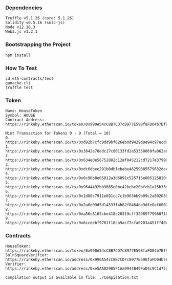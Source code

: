 ### Dependencies
    Truffle v5.1.26 (core: 5.1.26)
    Solidity v0.5.16 (solc-js)
    Node v12.18.3
    Web3.js v1.2.1  

### Bootstrapping the Project
    npm install

### How To Test
    cd eth-contracts/test
    ganache-cli
    truffle test

### Token
    Name: HouseToken
    Symbol: HOUSE
    Contract Address: https://rinkeby.etherscan.io/token/0x990A54cC8B7CD7c8977E598faFD04b7Bf992bc5f

    Mint Transaction for Tokens 0 - 9 (Total = 10)
    0. https://rinkeby.etherscan.io/tx/0xd92b7cfc9dd9bf626eb0d9429d9e94c97ecdd54cbc49221f420c6fcc274f16be 
    1. https://rinkeby.etherscan.io/tx/0x3842e70edc17c80133fd2a53358069fa062a86baad2abe0dd0cefadd6984de03
    2. https://rinkeby.etherscan.io/tx/0x634e0e58752882c12af845212cd7217e37990241d676367ac95ac1a636012e98
    3. https://rinkeby.etherscan.io/tx/0xdc6dbee291b0db1ebabe46259085579632decae0fbeef4a24a60d3e9fa9e7629
    4. https://rinkeby.etherscan.io/tx/0x0c96b8e05812a3d6091c525715e005125820f32b7f2a32a03f81717ed82399a8
    5. https://rinkeby.etherscan.io/tx/0x9644492bb9665e0bc42bcbe20bfcb1a15b33df80c42a3f1bb88c0f30ca2107d8
    6. https://rinkeby.etherscan.io/tx/0x1d88c7911e691cc7c1b963bb9b09c2a802038b7f9bd50cecf3319aac926ce74e
    7. https://rinkeby.etherscan.io/tx/0x2a6e09d5d14533f4b82f8464de9dfe8af60028e03091e402283c92facd931356
    8. https://rinkeby.etherscan.io/tx/0xa56c8163cbe418c20319cff32985779960710c72ffcc0329082fc9dfbefa6a58
    9. https://rinkeby.etherscan.io/tx/0x6cceebf9701f18ca9acf7cfa0203a451ff40c6cbab73cedea781d8756b63ae1a

### Contracts
    HouseToken: https://rinkeby.etherscan.io/token/0x990A54cC8B7CD7c8977E598faFD04b7Bf992bc5f
    SolnSquareVerifier: https://rinkeby.etherscan.io/address/0x990A54cC8B7CD7c8977E598faFD04b7Bf992bc5f
    Verifier: https://rinkeby.etherscan.io/address/0xe5AA02985F1Aa9944B49FaD4c9C1d753e94a9d1C

    Compilation output is available in file: ./Compilation.txt

